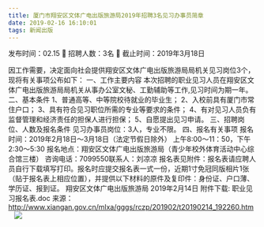 ```yaml
---
title: 厦门市翔安区文体广电出版旅游局2019年招聘3名见习办事员简章
date: 2019-02-16 16:10:01
tags: 新闻出版
---
```

发布时间：02.15   🌟   招聘人数：3名   🌈   截止时间：2019年3月18日
<!-- more -->

因工作需要，决定面向社会提供翔安区文体广电出版旅游局局机关见习岗位3个，现将有关事项公布如下：
一、工作主要内容
本次招聘的职业见习人员在翔安区文体广电出版旅游局局机关从事办公室文秘、工勤辅助等工作,见习时间为期一年。
二、基本条件
1、普通高等、中等院校待就业的毕业生；
2、入校前具有厦门市常住户口；
3、具有符合见习职位所需的专业等要求的条件；
4、有对见习人员负有监督管理和经济责任的担保人进行担保；
5、自愿提出见习申请。
三、招聘岗位、人数及报名条件
见习办事员岗位：3人，专业不限。
四、报名有关事项
报名时间：2019年2月18日～3月18日（法定节假日除外）
上午8:00～11：50，下午2:30～5:30
报名地点：翔安区文体广电出版旅游局（青少年校外体育活动中心综合馆三楼）
咨询电话：7099550联系人：刘凉凉
报名表见附件：报名表请应聘人员自行下载填写打印。报名时应提交报名表一式一份，近期1寸免冠同版相片1张（贴于报名表上相应位置），并提供以下材料的原件及复印件：身份证、户口薄、学历证、报到证。
翔安区文体广电出版旅游局
2019年2月14日
附件下载:
职业见习报名表.doc
来源：
http://www.xiangan.gov.cn/mlxa/gggs/rczp/201902/t20190214_192260.htm
 
 ![](https://cdn.weiweiblog.cn/20181015134814.png)